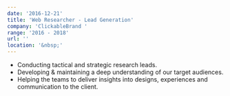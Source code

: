 ```yaml
---
date: '2016-12-21'
title: 'Web Researcher - Lead Generation'
company: 'ClickableBrand '
range: '2016 - 2018'
url: ''
location: '&nbsp;'
---
```


- Conducting tactical and strategic research leads.
- Developing & maintaining a deep understanding of our target audiences.
- Helping the teams to deliver insights into designs, experiences and communication to the client.
